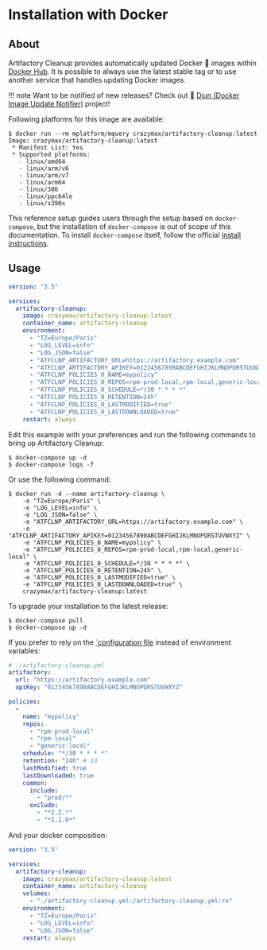 # Installation with Docker

## About

Artifactory Cleanup provides automatically updated Docker :whale: images within [Docker Hub](https://hub.docker.com/r/crazymax/artifactory-cleanup).
It is possible to always use the latest stable tag or to use another service that handles updating Docker images.

!!! note
    Want to be notified of new releases? Check out :bell: [Diun (Docker Image Update Notifier)](https://github.com/crazy-max/diun) project!

Following platforms for this image are available:

```shell
$ docker run --rm mplatform/mquery crazymax/artifactory-cleanup:latest
Image: crazymax/artifactory-cleanup:latest
 * Manifest List: Yes
 * Supported platforms:
   - linux/amd64
   - linux/arm/v6
   - linux/arm/v7
   - linux/arm64
   - linux/386
   - linux/ppc64le
   - linux/s390x
```

This reference setup guides users through the setup based on `docker-compose`, but the installation of `docker-compose`
is out of scope of this documentation. To install `docker-compose` itself, follow the official
[install instructions](https://docs.docker.com/compose/install/).

## Usage

```yaml
version: "3.5"

services:
  artifactory-cleanup:
    image: crazymax/artifactory-cleanup:latest
    container_name: artifactory-cleanup
    environment:
      - "TZ=Europe/Paris"
      - "LOG_LEVEL=info"
      - "LOG_JSON=false"
      - "ATFCLNP_ARTIFACTORY_URL=https://artifactory.example.com"
      - "ATFCLNP_ARTIFACTORY_APIKEY=01234567890ABCDEFGHIJKLMNOPQRSTUVWXYZ"
      - "ATFCLNP_POLICIES_0_NAME=mypolicy"
      - "ATFCLNP_POLICIES_0_REPOS=rpm-prod-local,rpm-local,generic-local"
      - "ATFCLNP_POLICIES_0_SCHEDULE=*/30 * * * *"
      - "ATFCLNP_POLICIES_0_RETENTION=24h"
      - "ATFCLNP_POLICIES_0_LASTMODIFIED=true"
      - "ATFCLNP_POLICIES_0_LASTDOWNLOADED=true"
    restart: always
```

Edit this example with your preferences and run the following commands to bring up Artifactory Cleanup:

```shell
$ docker-compose up -d
$ docker-compose logs -f
```

Or use the following command:

```shell
$ docker run -d --name artifactory-cleanup \
    -e "TZ=Europe/Paris" \
    -e "LOG_LEVEL=info" \
    -e "LOG_JSON=false" \
    -e "ATFCLNP_ARTIFACTORY_URL=https://artifactory.example.com" \
    -e "ATFCLNP_ARTIFACTORY_APIKEY=01234567890ABCDEFGHIJKLMNOPQRSTUVWXYZ" \
    -e "ATFCLNP_POLICIES_0_NAME=mypolicy" \
    -e "ATFCLNP_POLICIES_0_REPOS=rpm-prod-local,rpm-local,generic-local" \
    -e "ATFCLNP_POLICIES_0_SCHEDULE=*/30 * * * *" \
    -e "ATFCLNP_POLICIES_0_RETENTION=24h" \
    -e "ATFCLNP_POLICIES_0_LASTMODIFIED=true" \
    -e "ATFCLNP_POLICIES_0_LASTDOWNLOADED=true" \
    crazymax/artifactory-cleanup:latest
```

To upgrade your installation to the latest release:

```shell
$ docker-compose pull
$ docker-compose up -d
```

If you prefer to rely on the [`configuration file](../config/index.md#configuration-file) instead of
environment variables:

```yaml
# ./artifactory-cleanup.yml
artifactory:
  url: "https://artifactory.example.com"
  apiKey: "01234567890ABCDEFGHIJKLMNOPQRSTUVWXYZ"

policies:
  -
    name: "mypolicy"
    repos:
      - "rpm-prod-local"
      - "rpm-local"
      - "generic-local"
    schedule: "*/30 * * * *"
    retention: "24h" # 1d
    lastModified: true
    lastDownloaded: true
    common:
      include:
        - "prod/*"
      exclude:
        - "*2.2.*"
        - "*2.1.0*"
```

And your docker composition:

```yaml
version: "3.5"

services:
  artifactory-cleanup:
    image: crazymax/artifactory-cleanup:latest
    container_name: artifactory-cleanup
    volumes:
      - "./artifactory-cleanup.yml:/artifactory-cleanup.yml:ro"
    environment:
      - "TZ=Europe/Paris"
      - "LOG_LEVEL=info"
      - "LOG_JSON=false"
    restart: always
```
